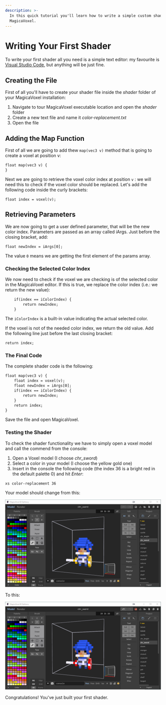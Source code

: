 ```yaml
---
description: >-
  In this quick tutorial you'll learn how to write a simple custom shader for
  MagicaVoxel.
---
```


# Writing Your First Shader

To write your first shader all you need is a simple text editor: my favourite is [Visual Studio Code](https://code.visualstudio.com/), but anything will be just fine.

## Creating the File

First of all you'll have to create your shader file inside the _shader_ folder of your MagicaVoxel installation:

1. Navigate to tour MagicaVoxel executable location and open the _shader_ folder
2. Create a new text file and name it _color-replacement.txt_
3. Open the file

## Adding the Map Function

First of all we are going to add thew `map(vec3 v)` method that is going to create a voxel at position v:

```text
float map(vec3 v) {
}
```

Next we are going to retrieve  the voxel color index at position `v` : we will need this to check if the voxel color should be replaced. Let's add the following code inside the curly brackets:

```text
float index = voxel(v);
```

## Retrieving Parameters

We are now going to get a user defined parameter, that will be the new color index. Parameters are passed as an array called iArgs. Just before the closing bracket, add:

```text
float newIndex = iArgs[0];
```

The value `0` means we are getting the first element of the params array.

### Checking the Selected Color Index

We now need to check if the voxel we are checking is of the selected color in the MagicaVoxel editor. If this is true, we replace the color index \(i.e.: we return the new value\):

```text
    if(index == iColorIndex) {
        return newIndex;
    }
```

The `iColorIndex` is a built-in value indicating the actual selected color.

If the voxel is not of the needed color index, we return the old value. Add the following line just before the last closing bracket:

```text
return index;
```

### The Final Code

The complete shader code is the following:

```text
float map(vec3 v) {
    float index = voxel(v);
    float newIndex = iArgs[0];
    if(index == iColorIndex) {
        return newIndex;
    }
    return index;
}
```

Save the file and open MagicaVoxel.

### Testing the Shader

To check the shader functionality we have to simply open a voxel model and call the commend from the console:

1. Open a Voxel model \(I choose _chr\_sword_\)
2. Select a color in your model \(I choose the yellow gold one\)
3. Insert in the console the following code \(the index 36 is a bright red in the default palette 0\) and hit _Enter_:

```text
xs color-replacement 36
```

Your model should change from this:

![](../.gitbook/assets/shater_tut_01.png)

To this:

![](../.gitbook/assets/shater_tut_02.png)

Congratulations! You've just built your first shader.



